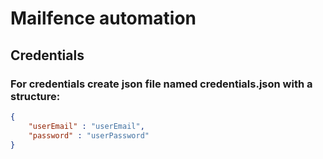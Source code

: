 # Mailfence automation

## Credentials

### For credentials create json file named credentials.json with a structure:
```json
{
    "userEmail" : "userEmail",
    "password" : "userPassword"
}
```